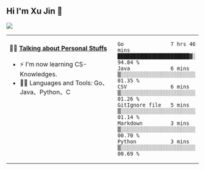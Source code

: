 
## Hi I'm Xu Jin 👋
![](https://komarev.com/ghpvc/?username=jiayouxujin&color=brightgreen&label=PROFILE+VIEWS)



<table align="center">
<tr>
<td valign="top" width="60%">

#### 🏋️‍♀️ <a href="https://github.com/jiayouxujin" target="_blank">Talking about Personal Stuffs</a>
<!-- recent_releases starts -->

- ⚡  I'm now learning CS-Knowledges.  
- 🏊‍♂️ Languages and Tools: Go、Java、Python、C
<!-- recent_releases ends -->
</td>
<td>
 
<!--START_SECTION:waka-->

```text
Go               7 hrs 46 mins   ███████████████████████▓░   94.84 %
Java             6 mins          ▒░░░░░░░░░░░░░░░░░░░░░░░░   01.35 %
CSV              6 mins          ▒░░░░░░░░░░░░░░░░░░░░░░░░   01.26 %
GitIgnore file   5 mins          ▒░░░░░░░░░░░░░░░░░░░░░░░░   01.14 %
Markdown         3 mins          ▒░░░░░░░░░░░░░░░░░░░░░░░░   00.70 %
Python           3 mins          ▒░░░░░░░░░░░░░░░░░░░░░░░░   00.69 %
```

<!--END_SECTION:waka-->
 
</td>
</tr>
</table>





